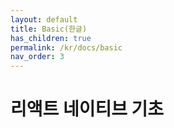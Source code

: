 ```yaml
---
layout: default
title: Basic(한글)
has_children: true
permalink: /kr/docs/basic
nav_order: 3
---
```


# 리액트 네이티브 기초
